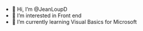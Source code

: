 - 👋 Hi, I’m @JeanLoupD
- 👀 I’m interested in Front end 
- 🌱 I’m currently learning Visual Basics for Microsoft

<!---
JeanLoupD/JeanLoupD is a ✨ special ✨ repository because its `README.md` (this file) appears on your GitHub profile.
You can click the Preview link to take a look at your changes.
--->
